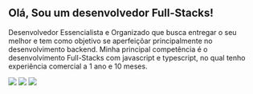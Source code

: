 ## Olá, Sou um desenvolvedor Full-Stacks!
Desenvolvedor Essencialista e Organizado que busca entregar o seu melhor e tem como objetivo se aperfeiçõar principalmente no desenvolvimento backend.
Minha principal competência é o desenvolvimento Full-Stacks com javascript e typescript, no qual tenho experiência comercial a 1 ano e 10 meses.
<div> 
  <a href="https://www.instagram.com/_marcelovtn/" target="_blank"><img src="https://img.shields.io/badge/-Instagram-%23E4405F?style=for-the-badge&logo=instagram&logoColor=white" target="_blank"></a>
  <a href = "mailto:marcelovtneves@gmail.com"><img src="https://img.shields.io/badge/-Gmail-%23333?style=for-the-badge&logo=gmail&logoColor=white" target="_blank"></a>
  <a href="https://www.linkedin.com/in/marcelovtn/" target="_blank"><img src="https://img.shields.io/badge/-LinkedIn-%230077B5?style=for-the-badge&logo=linkedin&logoColor=white" target="_blank"></a> 
</div>
